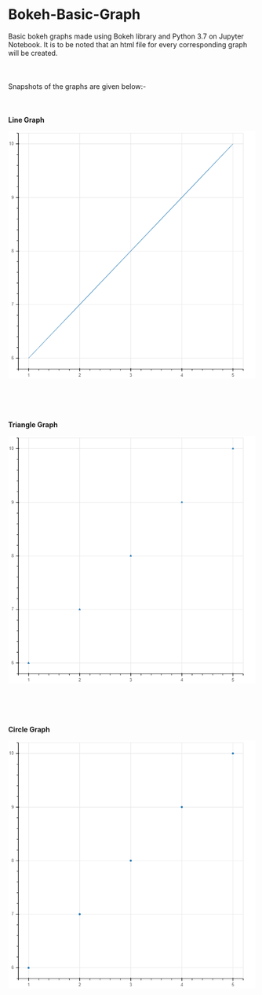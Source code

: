 # Bokeh-Basic-Graph
Basic bokeh graphs made using Bokeh library and Python 3.7 on Jupyter Notebook. It is to be noted that an html file for every corresponding graph will be created.
<br></br><br></br>
Snapshots of the graphs are given below:-
<br></br><br></br>
**Line Graph**

![Line](bokeh_plot_line.png)

<br></br><br></br>
**Triangle Graph**

![Triangle](bokeh_plot_triangle.png)


<br></br><br></br>
**Circle Graph**

![Circle](bokeh_plot_circle.png)

